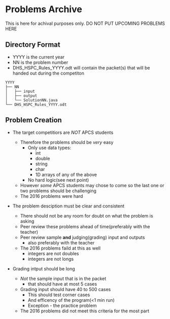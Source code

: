 # Problems Archive

This is here for achival purposes only.
DO NOT PUT UPCOMING PROBLEMS HERE

## Directory Format
- YYYY is the current year
- NN is the problem number
- DHS_HSPC_Rules_YYYY.odt will contain the packet(s) that will be handed out
  during the competiton
```
YYYY
├── NN
│   ├── input
│   ├── output
│   └── SolutionNN.java
└── DHS_HSPC_Rules_YYYY.odt
```

## Problem Creation
- The target competitiors are *NOT* APCS students
  - Therefore the problems should be *very* easy
    - Only use data types:
      - int
      - double
      - string
      - char
      - 1D arrays of any of the above
    - No hard logic(see next point)
  - However *some* APCS students may chose to come so the last one or two
    problems should be challenging
  - The 2016 problems were hard

- The problem desciption must be clear and consistent
  - There should not be any room for doubt on what the problem is asking
  - Peer review these problems ahead of time(preferably with the teacher)
  - Peer review sample **and** judging(grading) input and outputs
    - also preferably with the teacher
  - The 2016 problems faild at this as well
    - integers are not doubles
    - integers are not longs

- Grading intput should be long
  - *Not* the sample input that is in the packet
    - that should have at most 5 cases
  - Grading input should have 40 to 500 cases
    - This should test corner cases
    - And efficency of the program(<1 min run)
    - Exception - the practice problem
  - The 2016 problems did not meet this criteria for the most part